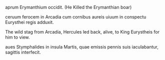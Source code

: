 aprum Erymanthium occidit. (He Killed the Erymanthian boar)

ceruum ferocem in Arcadia cum cornibus aureis uiuum in conspectu Eurysthei regis adduxit.

The wild stag from Arcadia, Hercules led back, alive, to King Eurystheis for him to view. 

aues Stymphalides in insula Martis, quae emissis pennis suis iaculabantur, sagittis interfecit.
